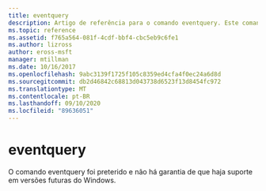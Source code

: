```yaml
---
title: eventquery
description: Artigo de referência para o comando eventquery. Este comando foi preterido e não tem garantia de suporte em versões futuras do Windows.
ms.topic: reference
ms.assetid: f765a564-081f-4cdf-bbf4-cbc5eb9c6fe1
ms.author: lizross
author: eross-msft
manager: mtillman
ms.date: 10/16/2017
ms.openlocfilehash: 9abc3139f1725f105c8359ed4cfa4f0ec24a6d8d
ms.sourcegitcommit: db2d46842c68813d043738d6523f13d8454fc972
ms.translationtype: MT
ms.contentlocale: pt-BR
ms.lasthandoff: 09/10/2020
ms.locfileid: "89636051"
---
```

# <a name="eventquery"></a>eventquery

O comando eventquery foi preterido e não há garantia de que haja suporte em versões futuras do Windows.
